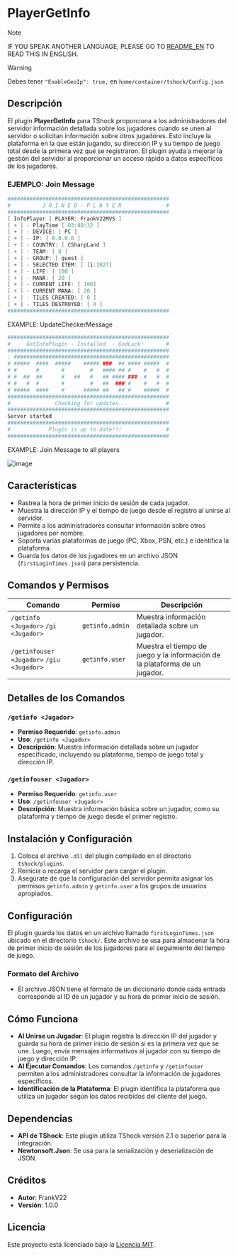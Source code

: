 # PlayerGetInfo

> [!NOTE]
> IF YOU SPEAK ANOTHER LANGUAGE, PLEASE GO TO [README_EN](README.md) TO READ THIS IN ENGLISH.

> [!WARNING]
> Debes tener `"EnableGeoIp": true,` en `home/container/tshock/Config.json`

## Descripción
El plugin **PlayerGetInfo** para TShock proporciona a los administradores del servidor información detallada sobre los jugadores cuando se unen al servidor o solicitan información sobre otros jugadores. Esto incluye la plataforma en la que están jugando, su dirección IP y su tiempo de juego total desde la primera vez que se registraron. El plugin ayuda a mejorar la gestión del servidor al proporcionar un acceso rápido a datos específicos de los jugadores.

### EJEMPLO: Join Message
```PowerShell
###################################################
#          J O I N E D - P L A Y E R              #
###################################################
[ InfoPlayer ] PLAYER: FrankV22MVS ]
[ + ] - PlayTime [ 03:40:32 ]
[ + ] - DEVICE: [ PC ]
[ + ] - IP: [ 0.0.0.0 ]
[ + ] - COUNTRY: [ CSharpLand ]
[ + ] - TEAM: [ 0 ]
[ + ] - GROUP: [ guest ]
[ + ] - SELECTED ITEM: [ [i:3827]
[ + ] - LIFE: [ 100 ]
[ + ] - MANA: [ 20 ]
[ + ] - CURRENT LIFE: [ 100]
[ + ] - CURRENT MANA: [ 20 ]
[ + ] - TILES CREATED: [ 0 ]
[ + ] - TILES DESTROYED: [ 0 ]
###################################################
```
EXAMPLE: UpdateCheckerMessage
```PowerShell
###################################################
#     GetInfoPlugin - Installed  - GodLuck!       #
###################################################
: #################################################
# #####  ####  #####    ##### ###  ## #### #####  #
# #      #       #        #   #### ## #    #   #  #
# #  ##  ##      #   ##   #   ## #### ###  #   #  #
# #   #  #       #        #   ##  ### #    #   #  #
# #####  ####    #      ##### ##   ## #    #####  #
###################################################
#              Checking for updates...            #
###################################################
Server started
###################################################
#            Plugin is up to date!!!              #
###################################################
```
EXAMPLE: Join Message to all players

![image](https://github.com/user-attachments/assets/e7815fa9-4e2c-4b42-90d2-2dea2beb740b)


## Características
- Rastrea la hora de primer inicio de sesión de cada jugador.
- Muestra la dirección IP y el tiempo de juego desde el registro al unirse al servidor.
- Permite a los administradores consultar información sobre otros jugadores por nombre.
- Soporta varias plataformas de juego (PC, Xbox, PSN, etc.) e identifica la plataforma.
- Guarda los datos de los jugadores en un archivo JSON (`firstLoginTimes.json`) para persistencia.

## Comandos y Permisos

| Comando                    | Permiso           | Descripción                                   |
|----------------------------|-------------------|-----------------------------------------------|
| `/getinfo <Jugador>` `/gi <Jugador>`      | `getinfo.admin`   | Muestra información detallada sobre un jugador. |
| `/getinfouser <Jugador>` `/giu <Jugador>` | `getinfo.user`    | Muestra el tiempo de juego y la información de la plataforma de un jugador. |

## Detalles de los Comandos

### `/getinfo <Jugador>`
- **Permiso Requerido**: `getinfo.admin`
- **Uso**: `/getinfo <Jugador>`
- **Descripción**: Muestra información detallada sobre un jugador especificado, incluyendo su plataforma, tiempo de juego total y dirección IP.

### `/getinfouser <Jugador>`
- **Permiso Requerido**: `getinfo.user`
- **Uso**: `/getinfouser <Jugador>`
- **Descripción**: Muestra información básica sobre un jugador, como su plataforma y tiempo de juego desde el primer registro.

## Instalación y Configuración
1. Coloca el archivo `.dll` del plugin compilado en el directorio `tshock/plugins`.
2. Reinicia o recarga el servidor para cargar el plugin.
3. Asegúrate de que la configuración del servidor permita asignar los permisos `getinfo.admin` y `getinfo.user` a los grupos de usuarios apropiados.

## Configuración
El plugin guarda los datos en un archivo llamado `firstLoginTimes.json` ubicado en el directorio `tshock/`. Este archivo se usa para almacenar la hora de primer inicio de sesión de los jugadores para el seguimiento del tiempo de juego.

### Formato del Archivo
- El archivo JSON tiene el formato de un diccionario donde cada entrada corresponde al ID de un jugador y su hora de primer inicio de sesión.

## Cómo Funciona
- **Al Unirse un Jugador**: El plugin registra la dirección IP del jugador y guarda su hora de primer inicio de sesión si es la primera vez que se une. Luego, envía mensajes informativos al jugador con su tiempo de juego y dirección IP.
- **Al Ejecutar Comandos**: Los comandos `/getinfo` y `/getinfouser` permiten a los administradores consultar la información de jugadores específicos.
- **Identificación de la Plataforma**: El plugin identifica la plataforma que utiliza un jugador según los datos recibidos del cliente del juego.

## Dependencias
- **API de TShock**: Este plugin utiliza TShock versión 2.1 o superior para la integración.
- **Newtonsoft.Json**: Se usa para la serialización y deserialización de JSON.

## Créditos
- **Autor**: FrankV22
- **Versión**: 1.0.0

## Licencia
Este proyecto está licenciado bajo la [Licencia MIT](LICENSE).
